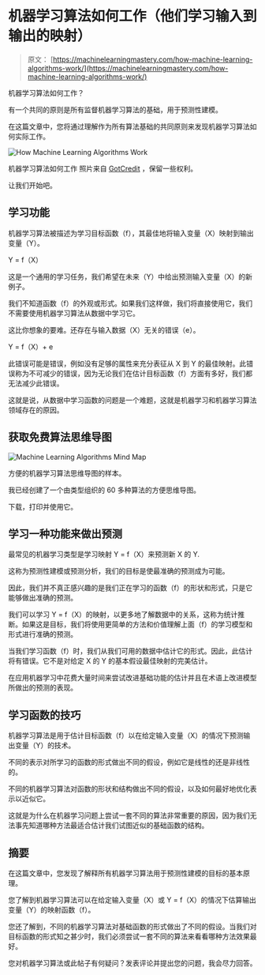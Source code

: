 # 机器学习算法如何工作（他们学习输入到输出的映射）

> 原文： [https://machinelearningmastery.com/how-machine-learning-algorithms-work/](https://machinelearningmastery.com/how-machine-learning-algorithms-work/)

机器学习算法如何工作？

有一个共同的原则是所有监督机器学习算法的基础，用于预测性建模。

在这篇文章中，您将通过理解作为所有算法基础的共同原则来发现机器学习算法如何实际工作。

![How Machine Learning Algorithms Work](img/0fc451f9ec128c544f0f6a0e52ee6884.jpg)

机器学习算法如何工作
照片来自 [GotCredit](https://www.flickr.com/photos/jakerust/16846023595/) ，保留一些权利。

让我们开始吧。

## 学习功能

机器学习算法被描述为学习目标函数（f），其最佳地将输入变量（X）映射到输出变量（Y）。

Y = f（X）

这是一个通用的学习任务，我们希望在未来（Y）中给出预测输入变量（X）的新例子。

我们不知道函数（f）的外观或形式。如果我们这样做，我们将直接使用它，我们不需要使用机器学习算法从数据中学习它。

这比你想象的要难。还存在与输入数据（X）无关的错误（e）。

Y = f（X）+ e

此错误可能是错误，例如没有足够的属性来充分表征从 X 到 Y 的最佳映射。此错误称为不可减少的错误，因为无论我们在估计目标函数（f）方面有多好，我们都无法减少此错误。

这就是说，从数据中学习函数的问题是一个难题，这就是机器学习和机器学习算法领域存在的原因。

## 获取免费算法思维导图

![Machine Learning Algorithms Mind Map](img/2ce1275c2a1cac30a9f4eea6edd42d61.jpg)

方便的机器学习算法思维导图的样本。

我已经创建了一个由类型组织的 60 多种算法的方便思维导图。

下载，打印并使用它。

## 学习一种功能来做出预测

最常见的机器学习类型是学习映射 Y = f（X）来预测新 X 的 Y.

这称为预测性建模或预测分析，我们的目标是使最准确的预测成为可能。

因此，我们并不真正感兴趣的是我们正在学习的函数（f）的形状和形式，只是它能够做出准确的预测。

我们可以学习 Y = f（X）的映射，以更多地了解数据中的关系，这称为统计推断。如果这是目标，我们将使用更简单的方法和价值理解上面（f）的学习模型和形式进行准确的预测。

当我们学习函数（f）时，我们从我们可用的数据中估计它的形式。因此，此估计将有错误。它不是对给定 X 的 Y 的基本假设最佳映射的完美估计。

在应用机器学习中花费大量时间来尝试改进基础功能的估计并且在术语上改进模型所做出的预测的表现。

## 学习函数的技巧

机器学习算法是用于估计目标函数（f）以在给定输入变量（X）的情况下预测输出变量（Y）的技术。

不同的表示对所学习的函数的形式做出不同的假设，例如它是线性的还是非线性的。

不同的机器学习算法对函数的形状和结构做出不同的假设，以及如何最好地优化表示以近似它。

这就是为什么在机器学习问题上尝试一套不同的算法非常重要的原因，因为我们无法事先知道哪种方法最适合估计我们试图近似的基础函数的结构。

## 摘要

在这篇文章中，您发现了解释所有机器学习算法用于预测性建模的目标的基本原理。

您了解到机器学习算法可以在给定输入变量（X）或 Y = f（X）的情况下估算输出变量（Y）的映射函数（f）。

您还了解到，不同的机器学习算法对基础函数的形式做出了不同的假设。当我们对目标函数的形式知之甚少时，我们必须尝试一套不同的算法来看看哪种方法效果最好。

您对机器学习算法或此帖子有何疑问？发表评论并提出您的问题，我会尽力回答。